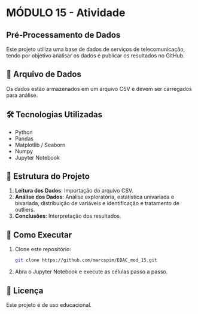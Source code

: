 # **MÓDULO 15 - Atividade**

## Pré-Processamento de Dados

Este projeto utiliza uma base de dados de serviços de telecomunicação, tendo por objetivo analisar os dados e publicar os resultados no GitHub.

## 📂 Arquivo de Dados
Os dados estão armazenados em um arquivo CSV e devem ser carregados para análise.

## 🛠 Tecnologias Utilizadas
- Python
- Pandas
- Matplotlib / Seaborn
- Numpy
- Jupyter Notebook

## 📌 Estrutura do Projeto
1. **Leitura dos Dados**: Importação do arquivo CSV.
2. **Análise dos Dados**: Análise exploratória, estatística univariada e bivariada, distribuição de variáveis e identificação e tratamento de outliers.
3. **Conclusões**: Interpretação dos resultados.

## 🚀 Como Executar
1. Clone este repositório:
   ```bash
   git clone https://github.com/marcspim/EBAC_mod_15.git
   ```
2. Abra o Jupyter Notebook e execute as células passo a passo.

## 📜 Licença
Este projeto é de uso educacional.
